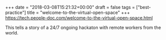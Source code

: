 +++
date = "2018-03-08T15:21:32+00:00"
draft = false
tags = ["best-practice"]
title = "welcome-to-the-virtual-open-space"
+++
https://tech.people-doc.com/welcome-to-the-virtual-open-space.html

This tells a story of a 24/7 ongoing hackaton with remote workers from the world.

